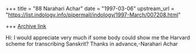 +++
title = "88 Narahari Achar"
date = "1997-03-06"
upstream_url = "https://list.indology.info/pipermail/indology/1997-March/007208.html"

+++
[Archive link](https://list.indology.info/pipermail/indology/1997-March/007208.html)

Hi:
I would appreciate very much if some body could show me the Harvard scheme for
transcribing Sanskrit? Thanks in advance,-Narahari Achar




